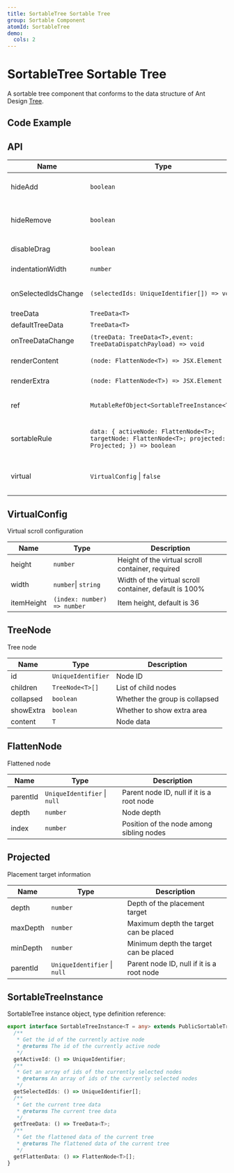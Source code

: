 ```yaml
---
title: SortableTree Sortable Tree
group: Sortable Component
atomId: SortableTree
demo:
  cols: 2
---
```


# SortableTree Sortable Tree

A sortable tree component that conforms to the data structure of Ant Design [Tree](https://ant.design/components/tree).

## Code Example

<code src="./demos/default.tsx" ></code><code src="./demos/controlled.tsx" ></code><code src="./demos/renderContent.tsx" ></code><code src="./demos/disableDrag.tsx" ></code><code src="./demos/sortableRule.tsx" ></code><code src="./demos/virtual.tsx" ></code>

## API

| Name                | Type                                                                                                  | Description                                     |
| ------------------- | ----------------------------------------------------------------------------------------------------- | ----------------------------------------------- |
| hideAdd             | `boolean`                                                                                             | Hide the default add button                     |
| hideRemove          | `boolean`                                                                                             | Hide the default remove button                  |
| disableDrag         | `boolean`                                                                                             | Disable dragging                                |
| indentationWidth    | `number`                                                                                              | Indentation width                               |
| onSelectedIdsChange | `(selectedIds: UniqueIdentifier[]) => void`                                                           | Callback for selected ID changes                |
| treeData            | `TreeData<T>`                                                                                         | Tree data                                       |
| defaultTreeData     | `TreeData<T>`                                                                                         | Default data                                    |
| onTreeDataChange    | `(treeData: TreeData<T>,event: TreeDataDispatchPayload) => void`                                      | Callback for data changes                       |
| renderContent       | `(node: FlattenNode<T>) => JSX.Element`                                                               | Render content                                  |
| renderExtra         | `(node: FlattenNode<T>) => JSX.Element`                                                               | Render extra items                              |
| ref                 | `MutableRefObject<SortableTreeInstance<T>>`                                                           | Expose methods externally                       |
| sortableRule        | `data: { activeNode: FlattenNode<T>; targetNode: FlattenNode<T>; projected: Projected; }) => boolean` | Function to control drag and drop sorting rules |
| virtual             | `VirtualConfig` \| `false`                                                                            | Virtual scroll configuration, default is false  |

## VirtualConfig

Virtual scroll configuration

| Name       | Type                        | Description                                            |
| ---------- | --------------------------- | ------------------------------------------------------ |
| height     | `number`                    | Height of the virtual scroll container, required       |
| width      | `number`\| `string`         | Width of the virtual scroll container, default is 100% |
| itemHeight | `(index: number) => number` | Item height, default is 36                             |

## TreeNode

Tree node

| Name      | Type               | Description                    |
| --------- | ------------------ | ------------------------------ |
| id        | `UniqueIdentifier` | Node ID                        |
| children  | `TreeNode<T>[]`    | List of child nodes            |
| collapsed | `boolean`          | Whether the group is collapsed |
| showExtra | `boolean`          | Whether to show extra area     |
| content   | `T`                | Node data                      |

## FlattenNode

Flattened node

| Name     | Type                         | Description                               |
| -------- | ---------------------------- | ----------------------------------------- |
| parentId | `UniqueIdentifier` \| `null` | Parent node ID, null if it is a root node |
| depth    | `number`                     | Node depth                                |
| index    | `number`                     | Position of the node among sibling nodes  |

## Projected

Placement target information

| Name     | Type                         | Description                               |
| -------- | ---------------------------- | ----------------------------------------- |
| depth    | `number`                     | Depth of the placement target             |
| maxDepth | `number`                     | Maximum depth the target can be placed    |
| minDepth | `number`                     | Minimum depth the target can be placed    |
| parentId | `UniqueIdentifier` \| `null` | Parent node ID, null if it is a root node |

## SortableTreeInstance

SortableTree instance object, type definition reference:

```typescript
export interface SortableTreeInstance<T = any> extends PublicSortableTreeStore {
  /**
   * Get the id of the currently active node
   * @returns The id of the currently active node
   */
  getActiveId: () => UniqueIdentifier;
  /**
   * Get an array of ids of the currently selected nodes
   * @returns An array of ids of the currently selected nodes
   */
  getSelectedIds: () => UniqueIdentifier[];
  /**
   * Get the current tree data
   * @returns The current tree data
   */
  getTreeData: () => TreeData<T>;
  /**
   * Get the flattened data of the current tree
   * @returns The flattened data of the current tree
   */
  getFlattenData: () => FlattenNode<T>[];
}
```
